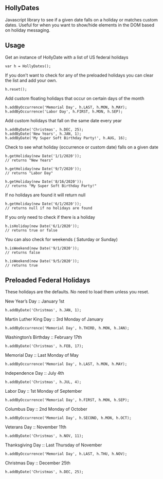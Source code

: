## HollyDates

Javascript library to see if a given date falls on a holiday or matches custom dates.  Useful for when you want to show/hide elements in the DOM based on holiday messaging.

## Usage

Get an instance of HollyDate with a list of US federal holidays

    var h = HollyDates();

If you don't want to check for any of the preloaded holidays you can clear the list and add your own.

    h.reset();

Add custom floating holidays that occur on certain days of the month

    h.addByOccurrence('Memorial Day', h.LAST, h.MON, h.MAY);
    h.addByOccurrence('Labor Day', h.FIRST, h.MON, h.SEP);

Add custom holidays that fall on the same date every year

    h.addByDate('Christmas', h.DEC, 25);
    h.addByDate('New Years', h.JAN, 1);
    h.addByDate('My Super Soft Birthday Party!', h.AUG, 16);

Check to see what holiday (occurrence or custom date) falls on a given date

    h.getHoliday(new Date('1/1/2020'));
    // returns "New Years"

    h.getHoliday(new Date('9/7/2020'));
    // returns "Labor Day"

    h.getHoliday(new Date('8/16/2020'));
    // returns "My Super Soft Birthday Party!"

If no holidays are found it will return null

    h.getHoliday(new Date('6/1/2020'));
    // returns null if no holidays are found

If you only need to check if there is a holiday

    h.isHoliday(new Date('6/1/2020'));
    // returns true or false

You can also check for weekends ( Saturday or Sunday)

    h.isWeekend(new Date('9/1/2020'));
    // returns false

    h.isWeekend(new Date('9/5/2020'));
    // returns true

## Preloaded Federal Holidays

These holidays are the defaults.  No need to load them unless you reset.

New Year’s Day :: January 1st

    h.addByDate('Christmas', h.JAN, 1);

Martin Luther King Day :: 3rd Monday of January

    h.addByOccurrence('Memorial Day', h.THIRD, h.MON, h.JAN);

Washington’s Birthday :: February 17th

    h.addByDate('Christmas', h.FEB, 17);

Memorial Day :: Last Monday of May

    h.addByOccurrence('Memorial Day', h.LAST, h.MON, h.MAY);

Independence Day :: July 4th

    h.addByDate('Christmas', h.JUL, 4);

Labor Day :: 1st Monday of September

    h.addByOccurrence('Memorial Day', h.FIRST, h.MON, h.SEP);

Columbus Day :: 2nd Monday of October

    h.addByOccurrence('Memorial Day', h.SECOND, h.MON, h.OCT);

Veterans Day :: November 11th

    h.addByDate('Christmas', h.NOV, 11);

Thanksgiving Day :: Last Thursday of November

    h.addByOccurrence('Memorial Day', h.LAST, h.THU, h.NOV);

Christmas Day :: December 25th

    h.addByDate('Christmas', h.DEC, 25);
